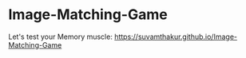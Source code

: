 # Image-Matching-Game
Let's test your Memory muscle: https://suvamthakur.github.io/Image-Matching-Game
